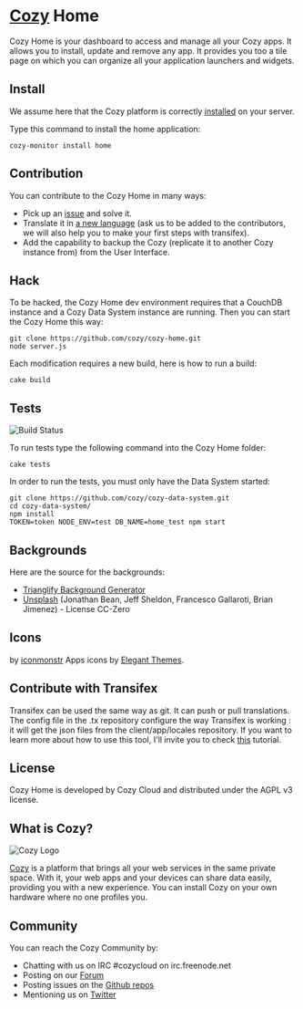 # [Cozy](http://cozy.io) Home

Cozy Home is your dashboard to access and manage all your Cozy apps. It allows
you to install, update and remove any app.
It provides you too a tile page on which you can organize all your application
launchers and widgets.

## Install

We assume here that the Cozy platform is correctly [installed](https://raw.github.com/cozy/cozy-setup/gh-pages/assets/images/happycloud.png)
 on your server.

Type this command to install the home application:

    cozy-monitor install home

## Contribution

You can contribute to the Cozy Home in many ways:

* Pick up an [issue](https://github.com/cozy/cozy-home/issues?state=open) and solve it.
* Translate it in [a new language](https://www.transifex.com/cozy/cozy-home/)
  (ask us to be added to the contributors, we will also help you to make your
  first steps with transifex).
* Add the capability to backup the Cozy (replicate it to another Cozy instance
  from) from the User Interface.

## Hack

To be hacked, the Cozy Home dev environment requires that a CouchDB instance
and a Cozy Data System instance are running. Then you can start the Cozy Home
this way:

    git clone https://github.com/cozy/cozy-home.git
    node server.js

Each modification requires a new build, here is how to run a build:

    cake build

## Tests

![Build
Status](https://travis-ci.org/cozy/cozy-home.png?branch=master)

To run tests type the following command into the Cozy Home folder:

    cake tests

In order to run the tests, you must only have the Data System started:

    git clone https://github.com/cozy/cozy-data-system.git
    cd cozy-data-system/
    npm install
    TOKEN=token NODE_ENV=test DB_NAME=home_test npm start

## Backgrounds

Here are the source for the backgrounds:

* [Trianglify Background Generator](http://qrohlf.com/trianglify-generator/)
* [Unsplash](http://unsplash.com) (Jonathan Bean, Jeff Sheldon, Francesco Gallaroti, Brian Jimenez) - License CC-Zero

## Icons

by [iconmonstr](http://iconmonstr.com/)
Apps icons by [Elegant Themes](http://www.elegantthemes.com/blog/freebie-of-the-week/beautiful-flat-icons-for-free).

## Contribute with Transifex

Transifex can be used the same way as git. It can push or pull translations. The config file in the .tx repository configure the way Transifex is working : it will get the json files from the client/app/locales repository.
If you want to learn more about how to use this tool, I'll invite you to check [this](http://docs.transifex.com/introduction/) tutorial.

## License

Cozy Home is developed by Cozy Cloud and distributed under the AGPL v3 license.

## What is Cozy?

![Cozy Logo](https://raw.github.com/cozy/cozy-setup/gh-pages/assets/images/happycloud.png)

[Cozy](http://cozy.io) is a platform that brings all your web services in the
same private space.  With it, your web apps and your devices can share data
easily, providing you
with a new experience. You can install Cozy on your own hardware where no one
profiles you.

## Community

You can reach the Cozy Community by:

* Chatting with us on IRC #cozycloud on irc.freenode.net
* Posting on our [Forum](https://forum.cozy.io/)
* Posting issues on the [Github repos](https://github.com/cozy/)
* Mentioning us on [Twitter](http://twitter.com/mycozycloud)
